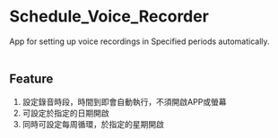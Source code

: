 # Schedule_Voice_Recorder

App for setting up voice recordings in Specified periods automatically.
<br />
<br />
## Feature
1. 設定錄音時段，時間到即會自動執行，不須開啟APP或螢幕
2. 可設定於指定的日期開啟
2. 同時可設定每周循環，於指定的星期開啟
